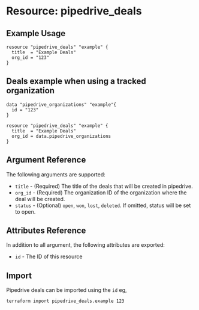 # Resource: pipedrive_deals

## Example Usage

```hcl
resource "pipedrive_deals" "example" {
  title  = "Example Deals"
  org_id = "123"
}
```

## Deals example when using a tracked organization

```hcl
data "pipedrive_organizations" "example"{
  id = "123"
}

resource "pipedrive_deals" "example" {
  title  = "Example Deals"
  org_id = data.pipedrive_organizations
}
```

## Argument Reference

The following arguments are supported:

* `title` - (Required) The title of the deals that will be created in pipedrive.
* `org_id` - (Required) The organization ID of the organization where the deal will be created.
* `status` - (Optional) `open`, `won`, `lost`, `deleted`. If omitted, status will be set to open.

## Attributes Reference

In addition to all argument, the following attributes are exported:

* `id` - The ID of this resource

## Import

Pipedrive deals can be imported using the `id` eg,

`terraform import pipedrive_deals.example 123`
